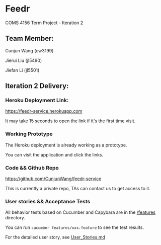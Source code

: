 # Feedr
COMS 4156 Term Project - Iteration 2

## Team Member:
Cunjun Wang (cw3199)

Jierui Liu (jl5490)

Jiefan Li (jl5501)

## Iteration 2 Delivery:
### Heroku Deployment Link:
https://feedr-service.herokuapp.com

It may take 15 seconds to open the link if it's the first time visit.

### Working Prototype
The Heroku deployment is already working as a prototype.

You can visit the application and click the links.

### Code && Github Repo
https://github.com/CunjunWang/feedr-service

This is currently a private repo, TAs can contact us to get access to it. 

### User stories && Acceptance Tests
All behavior tests based on Cucumber and Capybara are in the [/features](../features) directory.

You can run 
```cucumber features/xxx.feature```
to see the test results. 

For the detailed user story, see [User_Stories.md](./User_Stories.md)
